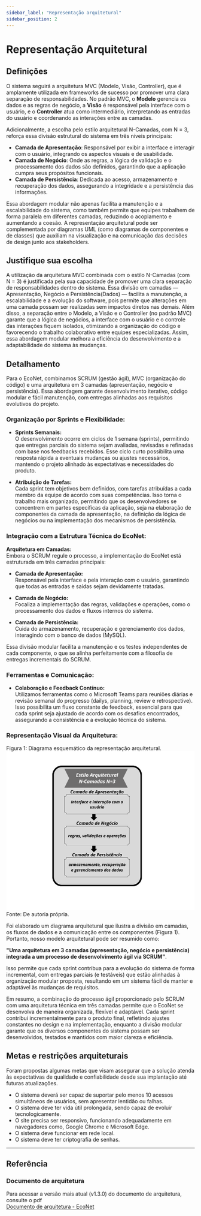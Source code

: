 ```yaml
---
sidebar_label: "Representação arquitetural"
sidebar_position: 2
---
```


# Representação Arquitetural

## Definições

O sistema seguirá a arquitetura MVC (Modelo, Visão, Controller), que é amplamente utilizada em frameworks de sucesso por promover uma clara separação de responsabilidades. No padrão MVC, o **Modelo** gerencia os dados e as regras de negócio, a **Visão** é responsável pela interface com o usuário, e o **Controller** atua como intermediário, interpretando as entradas do usuário e coordenando as interações entre as camadas.

Adicionalmente, a escolha pelo estilo arquitetural N-Camadas, com N = 3, reforça essa divisão estrutural do sistema em três níveis principais:

- **Camada de Apresentação**: Responsável por exibir a interface e interagir com o usuário, integrando os aspectos visuais e de usabilidade.
- **Camada de Negócio**: Onde as regras, a lógica de validação e o processamento dos dados são definidos, garantindo que a aplicação cumpra seus propósitos funcionais.
- **Camada de Persistência**: Dedicada ao acesso, armazenamento e recuperação dos dados, assegurando a integridade e a persistência das informações.

Essa abordagem modular não apenas facilita a manutenção e a escalabilidade do sistema, como também permite que equipes trabalhem de forma paralela em diferentes camadas, reduzindo o acoplamento e aumentando a coesão. A representação arquitetural pode ser complementada por diagramas UML (como diagramas de componentes e de classes) que auxiliam na visualização e na comunicação das decisões de design junto aos stakeholders.

## Justifique sua escolha

A utilização da arquitetura MVC combinada com o estilo N-Camadas (com N = 3) é justificada pela sua capacidade de promover uma clara separação de responsabilidades dentro do sistema. Essa divisão em camadas — Apresentação, Negócio e Persistência(Dados) — facilita a manutenção, a escalabilidade e a evolução do software, pois permite que alterações em uma camada possam ser realizadas sem impactos diretos nas demais. Além disso, a separação entre o Modelo, a Visão e o Controller (no padrão MVC) garante que a lógica de negócios, a interface com o usuário e o controle das interações fiquem isolados, otimizando a organização do código e favorecendo o trabalho colaborativo entre equipes especializadas. Assim, essa abordagem modular melhora a eficiência do desenvolvimento e a adaptabilidade do sistema às mudanças.

## Detalhamento

Para o EcoNet, combinamos SCRUM (gestão ágil), MVC (organização do código) e uma arquitetura em 3 camadas (apresentação, negócio e persistência). Essa abordagem garante desenvolvimento iterativo, código modular e fácil manutenção, com entregas alinhadas aos requisitos evolutivos do projeto.

### Organização por Sprints e Flexibilidade:

- **Sprints Semanais:**  
  O desenvolvimento ocorre em ciclos de 1 semana (sprints), permitindo que entregas parciais do sistema sejam avaliadas, revisadas e refinadas com base nos feedbacks recebidos. Esse ciclo curto possibilita uma resposta rápida a eventuais mudanças ou ajustes necessários, mantendo o projeto alinhado às expectativas e necessidades do produto. 

- **Atribuição de Tarefas:**  
  Cada sprint tem objetivos bem definidos, com tarefas atribuídas a cada membro da equipe de acordo com suas competências. Isso torna o trabalho mais organizado, permitindo que os desenvolvedores se concentrem em partes específicas da aplicação, seja na elaboração de componentes da camada de apresentação, na definição da lógica de negócios ou na implementação dos mecanismos de persistência.

### Integração com a Estrutura Técnica do EcoNet:

**Arquitetura em Camadas:**  
Embora o SCRUM regule o processo, a implementação do EcoNet está estruturada em três camadas principais:

- **Camada de Apresentação:**   
  Responsável pela interface e pela interação com o usuário, garantindo que todas as entradas e saídas sejam devidamente tratadas.

- **Camada de Negócio:**   
  Focaliza a implementação das regras, validações e operações, como o processamento dos dados e fluxos internos do sistema.

- **Camada de Persistência:**   
  Cuida do armazenamento, recuperação e gerenciamento dos dados, interagindo com o banco de dados (MySQL).

Essa divisão modular facilita a manutenção e os testes independentes de cada componente, o que se alinha perfeitamente com a filosofia de entregas incrementais do SCRUM.

### Ferramentas e Comunicação:

- **Colaboração e Feedback Contínuo:**  
  Utilizamos ferramentas como o Microsoft Teams para reuniões diárias e revisão semanal do progresso (dailys, planning, review e retrospective). Isso possibilita um fluxo constante de feedback, essencial para que cada sprint seja ajustado de acordo com os desafios encontrados, assegurando a consistência e a evolução técnica do sistema.

### Representação Visual da Arquitetura: 
Figura 1: Diagrama esquemático da representação arquitetural.
![Representação Visual da Arquitetura](../../static/img/figura%201.1.png)                             
Fonte: De autoria própria.

Foi elaborado um diagrama arquitetural que ilustra a divisão em camadas, os fluxos de dados e a comunicação entre os componentes (Figura 1). Portanto, nosso modelo arquitetural pode ser resumido como:

**"Uma arquitetura em 3 camadas (apresentação, negócio e persistência) integrada a um processo de desenvolvimento ágil via SCRUM"**.

Isso permite que cada sprint contribua para a evolução do sistema de forma incremental, com entregas parciais (e testáveis) que estão alinhadas à organização modular proposta, resultando em um sistema fácil de manter e adaptável às mudanças de requisitos.

Em resumo, a combinação do processo ágil proporcionado pelo SCRUM com uma arquitetura técnica em três camadas permite que o EcoNet se desenvolva de maneira organizada, flexível e adaptável. Cada sprint contribui incrementalmente para o produto final, refletindo ajustes constantes no design e na implementação, enquanto a divisão modular garante que os diversos componentes do sistema possam ser desenvolvidos, testados e mantidos com maior clareza e eficiência.

## Metas e restrições arquiteturais

Foram propostas algumas metas que visam assegurar que a solução atenda às expectativas de qualidade e confiabilidade desde sua implantação até futuras atualizações.
- O sistema deverá ser capaz de suportar pelo menos 10 acessos simultâneos de usuários, sem apresentar lentidão ou falhas.  
- O sistema deve ter vida útil prolongada, sendo capaz de evoluir tecnologicamente.  
- O site precisa ser responsivo, funcionando adequadamente em navegadores como, Google Chrome e Microsoft Edge.  
- O sistema deve funcionar em rede local.  
- O sistema deve ter criptografia de senhas.

---

## Referência
### Documento de arquitetura
Para acessar a versão mais atual (v1.3.0) do documento de arquitetura, consulte o pdf  
[Documento de arquitetura - EcoNet](../../static/files/documento-de-arquitetura-algiz-2025.1.pdf)